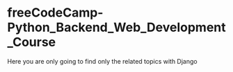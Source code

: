 # freeCodeCamp-Python_Backend_Web_Development_Course
Here you are only going to find only the related topics with Django
